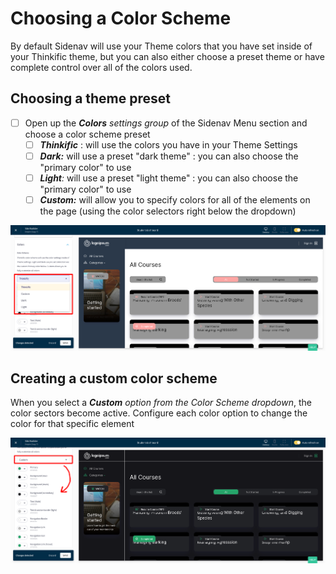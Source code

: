 # Choosing a Color Scheme

By default Sidenav will use your Theme colors that you have set inside of your Thinkific theme, but you can also either choose a preset theme or have complete control over all of the colors used.

## Choosing a theme preset

* [ ] Open up the _**Colors** settings group_ of the Sidenav Menu section and choose a color scheme preset
  * [ ] _**Thinkific**_ : will use the colors you have in your Theme Settings
  * [ ] _**Dark:**_ will use a preset "dark theme" : you can also choose the "primary color" to use
  * [ ] _**Light**:_ will use a preset "light theme" : you can also choose the "primary color" to use
  * [ ] _**Custom:**_ will allow you to specify colors for all of the elements on the page (using the color selectors right below the dropdown)

![](<../../.gitbook/assets/Site-Builder-Thinkific (66).png>)

## Creating a custom color scheme

When you select a _**Custom** option from the Color Scheme dropdown_, the color sectors become active. Configure each color option to change the color for that specific element

![](<../../.gitbook/assets/Site-Builder-Thinkific (67).png>)
